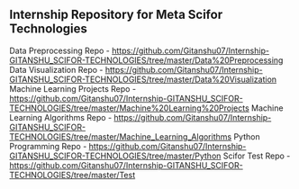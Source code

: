 ## Internship Repository for Meta Scifor Technologies

Data Preprocessing Repo - https://github.com/Gitanshu07/Internship-GITANSHU_SCIFOR-TECHNOLOGIES/tree/master/Data%20Preprocessing
Data Visualization Repo - https://github.com/Gitanshu07/Internship-GITANSHU_SCIFOR-TECHNOLOGIES/tree/master/Data%20Visualization
Machine Learning Projects Repo - https://github.com/Gitanshu07/Internship-GITANSHU_SCIFOR-TECHNOLOGIES/tree/master/Machine%20Learning%20Projects
Machine Learning Algorithms Repo - https://github.com/Gitanshu07/Internship-GITANSHU_SCIFOR-TECHNOLOGIES/tree/master/Machine_Learning_Algorithms
Python Programming Repo - https://github.com/Gitanshu07/Internship-GITANSHU_SCIFOR-TECHNOLOGIES/tree/master/Python
Scifor Test Repo - https://github.com/Gitanshu07/Internship-GITANSHU_SCIFOR-TECHNOLOGIES/tree/master/Test
